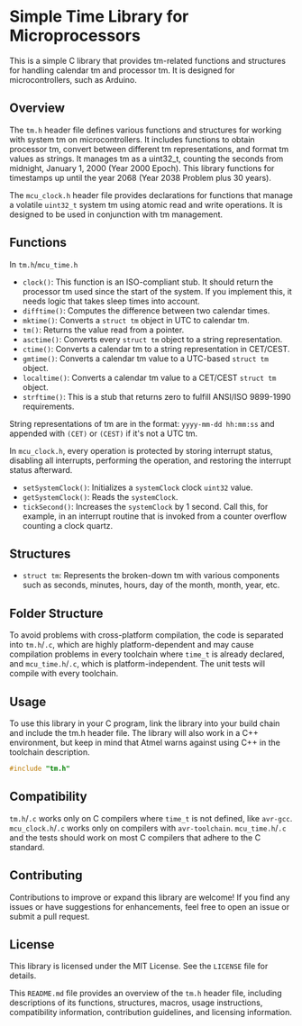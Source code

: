 # Simple Time Library for Microprocessors

This is a simple C library that provides tm-related functions and structures for handling calendar tm and processor tm. It is designed for microcontrollers, such as Arduino.

## Overview

The `tm.h` header file defines various functions and structures for working with system tm on microcontrollers. It includes functions to obtain processor tm, convert between different tm representations, and format tm values as strings. It manages tm as a uint32_t, counting the seconds from midnight, January 1, 2000 (Year 2000 Epoch). This library functions for timestamps up until the year 2068 (Year 2038 Problem plus 30 years).

The `mcu_clock.h` header file provides declarations for functions that manage a volatile `uint32_t` system tm using atomic read and write operations. It is designed to be used in conjunction with tm management.

## Functions

In `tm.h`/`mcu_time.h`

- `clock()`:  This function is an ISO-compliant stub. It should return the processor tm used since the start of the system. If you implement this, it needs logic that takes sleep times into account.
- `difftime()`: Computes the difference between two calendar times.
- `mktime()`: Converts a `struct tm` object in UTC to calendar tm.
- `tm()`: Returns the value read from a pointer.
- `asctime()`: Converts every `struct tm` object to a string representation.
- `ctime()`: Converts a calendar tm to a string representation in CET/CEST.
- `gmtime()`: Converts a calendar tm value to a UTC-based `struct tm` object.
- `localtime()`: Converts a calendar tm value to a CET/CEST `struct tm` object.
- `strftime()`: This is a stub that returns zero to fulfill ANSI/ISO 9899-1990 requirements.

String representations of tm are in the format: `yyyy-mm-dd hh:mm:ss` and appended with `(CET)` or `(CEST)` if it's not a UTC tm.

In `mcu_clock.h`, every operation is protected by storing interrupt status, disabling all interrupts, performing the operation, and restoring the interrupt status afterward.

- `setSystemClock()`: Initializes a `systemClock` clock `uint32` value.
- `getSystemClock()`: Reads the `systemClock`.
- `tickSecond()`:   Increases the `systemClock` by 1 second. Call this, for example, in an interrupt routine that is invoked from a counter overflow counting a clock quartz.

## Structures

- `struct tm`: Represents the broken-down tm with various components such as seconds, minutes, hours, day of the month, month, year, etc.

## Folder Structure

To avoid problems with cross-platform compilation, the code is separated into `tm.h`/`.c`, which are highly platform-dependent and may cause compilation problems in every toolchain where `time_t` is already declared, and `mcu_time.h`/`.c`, which is platform-independent. The unit tests will compile with every toolchain.

## Usage

To use this library in your C program, link the library into your build chain and include the tm.h header file. The library will also work in a C++ environment, but keep in mind that Atmel warns against using C++ in the toolchain description.

```c
#include "tm.h"
```
## Compatibility

`tm.h`/`.c` works only on C compilers where `time_t` is not defined, like `avr-gcc`. `mcu_clock.h`/`.c` works only on compilers with `avr-toolchain`. `mcu_time.h`/`.c` and the tests should work on most C compilers that adhere to the C standard.

## Contributing

Contributions to improve or expand this library are welcome! If you find any issues or have suggestions for enhancements, feel free to open an issue or submit a pull request.

## License

This library is licensed under the MIT License. See the `LICENSE` file for details.

This `README.md` file provides an overview of the `tm.h` header file, including descriptions of its functions, structures, macros, usage instructions, compatibility information, contribution guidelines, and licensing information.
